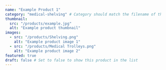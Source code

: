 ```yaml
---
name: "Example Product 1"
category: "medical-shelving" # Category should match the filename of the category file without the .md extension
thumbnail: 
  src: "/products/example.jpg"
  alt: "Example product thumbnail"
images:
  - src: "/products/Shelving.png"
    alt: "Example product image 1"
  - src: "/products/Medical Trolleys.png"
    alt: "Example product image 2"
featured: true
draft: false # Set to false to show this product in the list
---
```

